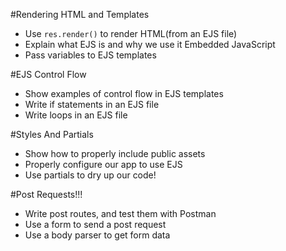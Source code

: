 #Rendering HTML and Templates

* Use `res.render()` to render HTML(from an EJS file)
* Explain what EJS is and why we use it
    Embedded JavaScript
* Pass variables to EJS templates


#EJS Control Flow

* Show examples of control flow in EJS templates
* Write if statements in an EJS file
* Write loops in an EJS file


#Styles And Partials

* Show how to properly include public assets
* Properly configure our app to use EJS
* Use partials to dry up our code!


#Post Requests!!!

* Write post routes, and test them with Postman
* Use a form to send a post request
* Use a body parser to get form data